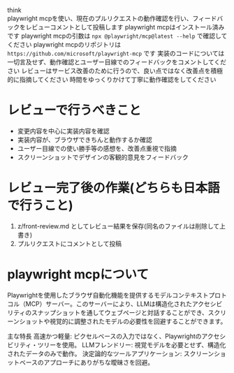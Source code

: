 think\
playwright mcpを使い、現在のプルリクエストの動作確認を行い、フィードバックをレビューコメントとして投稿します
playwright mcpはインストール済みです
playwright mcpの引数は `npx @playwright/mcp@latest --help` で確認してください
playwright mcpのリポジトリは `https://github.com/microsoft/playwright-mcp` です
実装のコードについては一切言及せず、動作確認とユーザー目線でのフィードバックをコメントしてください
レビューはサービス改善のために行うので、良い点ではなく改善点を積極的に指摘してください
時間をゆっくりかけて丁寧に動作確認をしてください

# レビューで行うべきこと
- 変更内容を中心に実装内容を確認
- 実装内容が、ブラウザできちんと動作するか確認
- ユーザー目線での使い勝手等の感想を、改善点重視で指摘
- スクリーンショットでデザインの客観的意見をフィードバック

# レビュー完了後の作業(どちらも日本語で行うこと)
1. z/front-review.md としてレビュー結果を保存(同名のファイルは削除して上書き)
2. プルリクエストにコメントとして投稿

# playwright mcpについて
Playwrightを使用したブラウザ自動化機能を提供するモデルコンテキストプロトコル（MCP）サーバー。このサーバーにより、LLMは構造化されたアクセシビリティのスナップショットを通してウェブページと対話することができ、スクリーンショットや視覚的に調整されたモデルの必要性を回避することができます。

主な特長
高速かつ軽量: ピクセルベースの入力ではなく、Playwrightのアクセシビリティ・ツリーを使用。
LLMフレンドリー: 視覚モデルを必要とせず、構造化されたデータのみで動作。
決定論的なツールアプリケーション: スクリーンショットベースのアプローチにありがちな曖昧さを回避。
